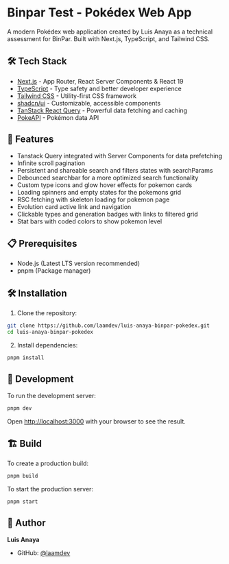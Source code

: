 # Binpar Test - Pokédex Web App

A modern Pokédex web application created by Luis Anaya as a technical assessment for BinPar. Built with Next.js, TypeScript, and Tailwind CSS.

## 🛠️ Tech Stack

- [Next.js](https://nextjs.org/) - App Router, React Server Components & React 19
- [TypeScript](https://www.typescriptlang.org/) - Type safety and better developer experience
- [Tailwind CSS](https://tailwindcss.com/) - Utility-first CSS framework
- [shadcn/ui](https://ui.shadcn.com/) - Customizable, accessible components
- [TanStack React Query](https://tanstack.com/query/latest) - Powerful data fetching and caching
- [PokeAPI](https://pokeapi.co/) - Pokémon data API

## 🚀 Features

- Tanstack Query integrated with Server Components for data prefetching
- Infinite scroll pagination
- Persistent and shareable search and filters states with searchParams
- Debounced searchbar for a more optimized search functionality
- Custom type icons and glow hover effects for pokemon cards
- Loading spinners and empty states for the pokemons grid
- RSC fetching with skeleton loading for pokemon page
- Evolution card active link and navigation
- Clickable types and generation badges with links to filtered grid
- Stat bars with coded colors to show pokemon level

## 📋 Prerequisites

- Node.js (Latest LTS version recommended)
- pnpm (Package manager)

## 🛠️ Installation

1. Clone the repository:

```bash
git clone https://github.com/laamdev/luis-anaya-binpar-pokedex.git
cd luis-anaya-binpar-pokedex
```

2. Install dependencies:

```bash
pnpm install
```

## 🚀 Development

To run the development server:

```bash
pnpm dev
```

Open [http://localhost:3000](http://localhost:3000) with your browser to see the result.

## 🏗️ Build

To create a production build:

```bash
pnpm build
```

To start the production server:

```bash
pnpm start
```

## 👤 Author

**Luis Anaya**

- GitHub: [@laamdev](https://github.com/laamdev)
